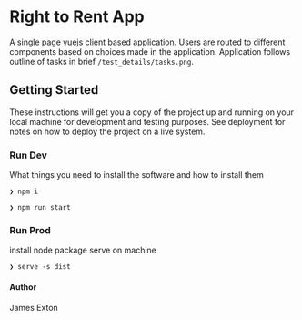 # Right to Rent App

A single page vuejs client based application. Users are routed to different components based on choices made in the application. Application follows outline of tasks in brief ```/test_details/tasks.png```.

## Getting Started

These instructions will get you a copy of the project up and running on your local machine for development and testing purposes. See deployment for notes on how to deploy the project on a live system.

### Run Dev

What things you need to install the software and how to install them

```
❯ npm i 
```

```
❯ npm run start
```

### Run Prod

install node package serve on machine

```
❯ serve -s dist
```

#### Author
James Exton